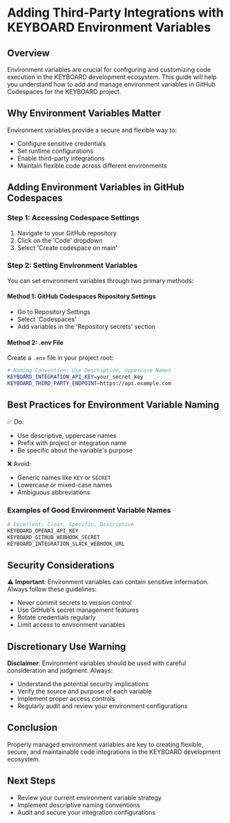 # Adding Third-Party Integrations with KEYBOARD Environment Variables

## Overview

Environment variables are crucial for configuring and customizing code execution in the KEYBOARD development ecosystem. This guide will help you understand how to add and manage environment variables in GitHub Codespaces for the KEYBOARD project.

## Why Environment Variables Matter

Environment variables provide a secure and flexible way to:
- Configure sensitive credentials
- Set runtime configurations
- Enable third-party integrations
- Maintain flexible code across different environments

## Adding Environment Variables in GitHub Codespaces

### Step 1: Accessing Codespace Settings

1. Navigate to your GitHub repository
2. Click on the 'Code' dropdown
3. Select 'Create codespace on main'

### Step 2: Setting Environment Variables

You can set environment variables through two primary methods:

#### Method 1: GitHub Codespaces Repository Settings
- Go to Repository Settings
- Select 'Codespaces'
- Add variables in the 'Repository secrets' section

#### Method 2: .env File
Create a `.env` file in your project root:

```bash
# Naming Convention: Use Descriptive, Uppercase Names
KEYBOARD_INTEGRATION_API_KEY=your_secret_key
KEYBOARD_THIRD_PARTY_ENDPOINT=https://api.example.com
```

## Best Practices for Environment Variable Naming

✅ Do:
- Use descriptive, uppercase names
- Prefix with project or integration name
- Be specific about the variable's purpose

❌ Avoid:
- Generic names like `KEY` or `SECRET`
- Lowercase or mixed-case names
- Ambiguous abbreviations

### Examples of Good Environment Variable Names

```bash
# Excellent: Clear, Specific, Descriptive
KEYBOARD_OPENAI_API_KEY
KEYBOARD_GITHUB_WEBHOOK_SECRET
KEYBOARD_INTEGRATION_SLACK_WEBHOOK_URL
```

## Security Considerations

⚠️ **Important**: Environment variables can contain sensitive information. Always follow these guidelines:
- Never commit secrets to version control
- Use GitHub's secret management features
- Rotate credentials regularly
- Limit access to environment variables

## Discretionary Use Warning

**Disclaimer**: Environment variables should be used with careful consideration and judgment. Always:
- Understand the potential security implications
- Verify the source and purpose of each variable
- Implement proper access controls
- Regularly audit and review your environment configurations

## Conclusion

Properly managed environment variables are key to creating flexible, secure, and maintainable code integrations in the KEYBOARD development ecosystem.

## Next Steps
- Review your current environment variable strategy
- Implement descriptive naming conventions
- Audit and secure your integration configurations

